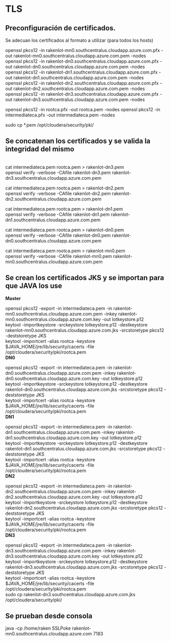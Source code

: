 # TLS

## Preconfiguración de certificados.	

Se adecuan los certificados al formato a utilizar (para todos los hosts)<br>

openssl pkcs12 -in rakenlot-mn0.southcentralus.cloudapp.azure.com.pfx -out rakenlot-mn0.southcentralus.cloudapp.azure.com.pem -nodes<br>
openssl pkcs12 -in rakenlot-dn0.southcentralus.cloudapp.azure.com.pfx -out rakenlot-dn0.southcentralus.cloudapp.azure.com.pem -nodes<br>
openssl pkcs12 -in rakenlot-dn1.southcentralus.cloudapp.azure.com.pfx -out rakenlot-dn1.southcentralus.cloudapp.azure.com.pem -nodes<br>
openssl pkcs12 -in rakenlot-dn2.southcentralus.cloudapp.azure.com.pfx -out rakenlot-dn2.southcentralus.cloudapp.azure.com.pem -nodes<br>
openssl pkcs12 -in rakenlot-dn3.southcentralus.cloudapp.azure.com.pfx -out rakenlot-dn3.southcentralus.cloudapp.azure.com.pem -nodes<br>

openssl pkcs12 -in rootca.pfx -out rootca.pem -nodes
openssl pkcs12 -in intermediateca.pfx -out intermediateca.pem -nodes

sudo cp *.pem /opt/cloudera/security/pki/


## Se concatenan los certificados y se valida la integridad del mismo

<br>
cat intermediateca.pem rootca.pem > rakenlot-dn3.pem<br>
openssl verify -verbose -CAfile rakenlot-dn3.pem rakenlot-dn3.southcentralus.cloudapp.azure.com.pem<br>

cat intermediateca.pem rootca.pem > rakenlot-dn2.pem<br>
openssl verify -verbose -CAfile rakenlot-dn2.pem rakenlot-dn2.southcentralus.cloudapp.azure.com.pem<br>

cat intermediateca.pem rootca.pem > rakenlot-dn1.pem<br>
openssl verify -verbose -CAfile rakenlot-dn1.pem rakenlot-dn1.southcentralus.cloudapp.azure.com.pem<br>

cat intermediateca.pem rootca.pem > rakenlot-dn0.pem<br>
openssl verify -verbose -CAfile rakenlot-dn0.pem rakenlot-dn0.southcentralus.cloudapp.azure.com.pem<br>


cat intermediateca.pem rootca.pem > rakenlot-mn0.pem<br>
openssl verify -verbose -CAfile rakenlot-mn0.pem rakenlot-mn0.southcentralus.cloudapp.azure.com.pem<br>

## Se crean los certificados JKS y se importan para que JAVA los use

<b>Master</b><br>

openssl pkcs12 -export -in intermediateca.pem -in rakenlot-mn0.southcentralus.cloudapp.azure.com.pem -inkey rakenlot-mn0.southcentralus.cloudapp.azure.com.key -out lotkeystore.p12
<br>
keytool -importkeystore -srckeystore lotkeystore.p12 -destkeystore rakenlot-mn0.southcentralus.cloudapp.azure.com.jks -srcstoretype pkcs12 -deststoretype JKS
<br>
keytool -importcert -alias rootca -keystore $JAVA_HOME/jre/lib/security/cacerts -file /opt/cloudera/security/pki/rootca.pem
<br>
<b>DN0</b>

openssl pkcs12 -export -in intermediateca.pem -in rakenlot-dn0.southcentralus.cloudapp.azure.com.pem -inkey rakenlot-dn0.southcentralus.cloudapp.azure.com.key -out lotkeystore.p12
<br>
keytool -importkeystore -srckeystore lotkeystore.p12 -destkeystore rakenlot-dn0.southcentralus.cloudapp.azure.com.jks -srcstoretype pkcs12 -deststoretype JKS
<br>
keytool -importcert -alias rootca -keystore $JAVA_HOME/jre/lib/security/cacerts -file /opt/cloudera/security/pki/rootca.pem
<br>
<b>DN1</b>

openssl pkcs12 -export -in intermediateca.pem -in rakenlot-dn1.southcentralus.cloudapp.azure.com.pem -inkey rakenlot-dn1.southcentralus.cloudapp.azure.com.key -out lotkeystore.p12
<br>
keytool -importkeystore -srckeystore lotkeystore.p12 -destkeystore rakenlot-dn1.southcentralus.cloudapp.azure.com.jks -srcstoretype pkcs12 -deststoretype JKS
<br>
keytool -importcert -alias rootca -keystore $JAVA_HOME/jre/lib/security/cacerts -file /opt/cloudera/security/pki/rootca.pem
<br>
<b>DN2</b>

openssl pkcs12 -export -in intermediateca.pem -in rakenlot-dn2.southcentralus.cloudapp.azure.com.pem -inkey rakenlot-dn2.southcentralus.cloudapp.azure.com.key -out lotkeystore.p12
<br>
keytool -importkeystore -srckeystore lotkeystore.p12 -destkeystore rakenlot-dn2.southcentralus.cloudapp.azure.com.jks -srcstoretype pkcs12 -deststoretype JKS
<br>
keytool -importcert -alias rootca -keystore $JAVA_HOME/jre/lib/security/cacerts -file /opt/cloudera/security/pki/rootca.pem
<br>
<b>DN3</b>

openssl pkcs12 -export -in intermediateca.pem -in rakenlot-dn3.southcentralus.cloudapp.azure.com.pem -inkey rakenlot-dn3.southcentralus.cloudapp.azure.com.key -out lotkeystore.p12
<br>
keytool -importkeystore -srckeystore lotkeystore.p12 -destkeystore rakenlot-dn3.southcentralus.cloudapp.azure.com.jks -srcstoretype pkcs12 -deststoretype JKS
<br>
keytool -importcert -alias rootca -keystore $JAVA_HOME/jre/lib/security/cacerts -file /opt/cloudera/security/pki/rootca.pem
<br>
sudo cp rakenlot-dn3.southcentralus.cloudapp.azure.com.jks /opt/cloudera/security/pki/
<br>
## Se prueban desde consola

java -cp /home/raken SSLPoke rakenlot-mn0.southcentralus.cloudapp.azure.com 7183

<br>




